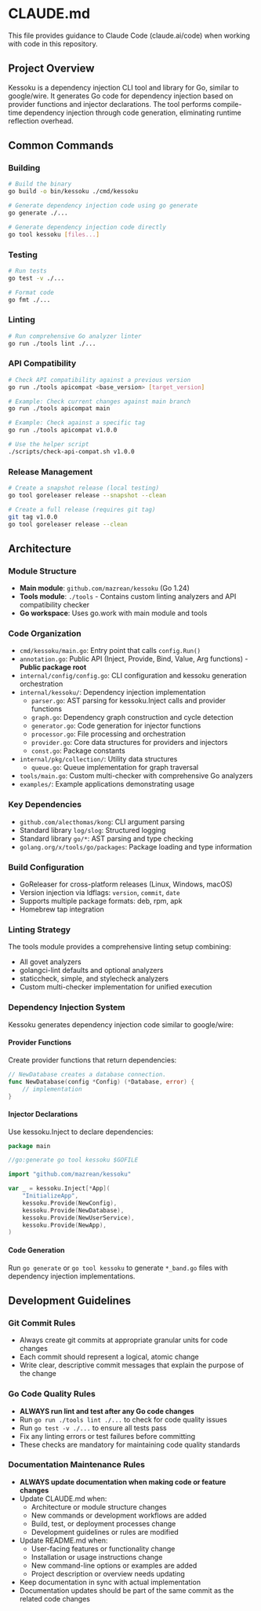 # CLAUDE.md

This file provides guidance to Claude Code (claude.ai/code) when working with code in this repository.

## Project Overview

Kessoku is a dependency injection CLI tool and library for Go, similar to google/wire. It generates Go code for dependency injection based on provider functions and injector declarations. The tool performs compile-time dependency injection through code generation, eliminating runtime reflection overhead.

## Common Commands

### Building
```bash
# Build the binary
go build -o bin/kessoku ./cmd/kessoku

# Generate dependency injection code using go generate
go generate ./...

# Generate dependency injection code directly
go tool kessoku [files...]
```

### Testing
```bash
# Run tests
go test -v ./...

# Format code
go fmt ./...
```

### Linting
```bash
# Run comprehensive Go analyzer linter
go run ./tools lint ./...
```

### API Compatibility
```bash
# Check API compatibility against a previous version
go run ./tools apicompat <base_version> [target_version]

# Example: Check current changes against main branch
go run ./tools apicompat main

# Example: Check against a specific tag
go run ./tools apicompat v1.0.0

# Use the helper script
./scripts/check-api-compat.sh v1.0.0
```

### Release Management
```bash
# Create a snapshot release (local testing)
go tool goreleaser release --snapshot --clean

# Create a full release (requires git tag)
git tag v1.0.0
go tool goreleaser release --clean
```

## Architecture

### Module Structure
- **Main module**: `github.com/mazrean/kessoku` (Go 1.24)
- **Tools module**: `./tools` - Contains custom linting analyzers and API compatibility checker
- **Go workspace**: Uses go.work with main module and tools

### Code Organization
- `cmd/kessoku/main.go`: Entry point that calls `config.Run()`
- `annotation.go`: Public API (Inject, Provide, Bind, Value, Arg functions) - **Public package root**
- `internal/config/config.go`: CLI configuration and kessoku generation orchestration
- `internal/kessoku/`: Dependency injection implementation
  - `parser.go`: AST parsing for kessoku.Inject calls and provider functions
  - `graph.go`: Dependency graph construction and cycle detection
  - `generator.go`: Code generation for injector functions
  - `processor.go`: File processing and orchestration
  - `provider.go`: Core data structures for providers and injectors
  - `const.go`: Package constants
- `internal/pkg/collection/`: Utility data structures
  - `queue.go`: Queue implementation for graph traversal
- `tools/main.go`: Custom multi-checker with comprehensive Go analyzers
- `examples/`: Example applications demonstrating usage

### Key Dependencies
- `github.com/alecthomas/kong`: CLI argument parsing
- Standard library `log/slog`: Structured logging
- Standard library `go/*`: AST parsing and type checking
- `golang.org/x/tools/go/packages`: Package loading and type information

### Build Configuration
- GoReleaser for cross-platform releases (Linux, Windows, macOS)
- Version injection via ldflags: `version`, `commit`, `date`
- Supports multiple package formats: deb, rpm, apk
- Homebrew tap integration

### Linting Strategy
The tools module provides a comprehensive linting setup combining:
- All govet analyzers
- golangci-lint defaults and optional analyzers  
- staticcheck, simple, and stylecheck analyzers
- Custom multi-checker implementation for unified execution

### Dependency Injection System

Kessoku generates dependency injection code similar to google/wire:

#### Provider Functions
Create provider functions that return dependencies:
```go
// NewDatabase creates a database connection.
func NewDatabase(config *Config) (*Database, error) {
    // implementation
}
```

#### Injector Declarations
Use kessoku.Inject to declare dependencies:
```go
package main

//go:generate go tool kessoku $GOFILE

import "github.com/mazrean/kessoku"

var _ = kessoku.Inject[*App](
    "InitializeApp",
    kessoku.Provide(NewConfig),
    kessoku.Provide(NewDatabase),
    kessoku.Provide(NewUserService),
    kessoku.Provide(NewApp),
)
```

#### Code Generation
Run `go generate` or `go tool kessoku` to generate `*_band.go` files with dependency injection implementations.

## Development Guidelines

### Git Commit Rules
- Always create git commits at appropriate granular units for code changes
- Each commit should represent a logical, atomic change
- Write clear, descriptive commit messages that explain the purpose of the change

### Go Code Quality Rules
- **ALWAYS run lint and test after any Go code changes**
- Run `go run ./tools lint ./...` to check for code quality issues
- Run `go test -v ./...` to ensure all tests pass
- Fix any linting errors or test failures before committing
- These checks are mandatory for maintaining code quality standards

### Documentation Maintenance Rules
- **ALWAYS update documentation when making code or feature changes**
- Update CLAUDE.md when:
  - Architecture or module structure changes
  - New commands or development workflows are added
  - Build, test, or deployment processes change
  - Development guidelines or rules are modified
- Update README.md when:
  - User-facing features or functionality change
  - Installation or usage instructions change
  - New command-line options or examples are added
  - Project description or overview needs updating
- Keep documentation in sync with actual implementation
- Documentation updates should be part of the same commit as the related code changes